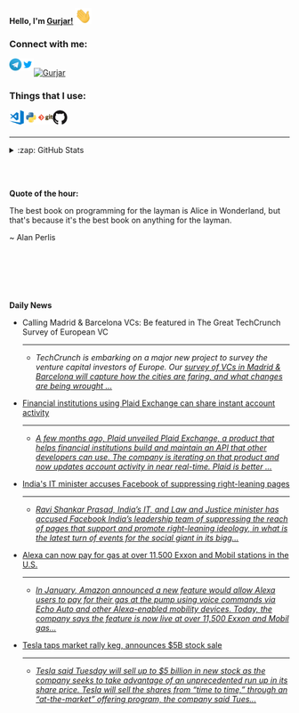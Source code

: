 #### Hello, I'm [Gurjar!](https://GurjarKing.github.io) <img src="https://raw.githubusercontent.com/ABSphreak/ABSphreak/master/gifs/Hi.gif" width="30px"></h2>


### Connect with me:

[<img align="left" alt="Gurjar | Telegram" width="22px" src="https://raw.githubusercontent.com/github/explore/80688e429a7d4ef2fca1e82350fe8e3517d3494d/topics/telegram/telegram.png" />][Telegram]
[<img align="left" alt="Gurjar | Twitter" width="22px" src="https://raw.githubusercontent.com/github/explore/80688e429a7d4ef2fca1e82350fe8e3517d3494d/topics/twitter/twitter.png" />][Twitter]

<br > <a href="https://github.com/GurjarKing"><img src="https://komarev.com/ghpvc/?username=GurjarKing" alt="Gurjar" /></a> <br />

<!-- <br >

![](https://visitor-badge.glitch.me/badge?page_id=GurjarKing)

<br /> -->

### Things that I use:

[<img align="left" alt="Visual Studio Code" width="26px" src="https://raw.githubusercontent.com/github/explore/80688e429a7d4ef2fca1e82350fe8e3517d3494d/topics/visual-studio-code/visual-studio-code.png" />][VSCode]
[<img align="left" alt="Python" width="26px" src="https://raw.githubusercontent.com/github/explore/80688e429a7d4ef2fca1e82350fe8e3517d3494d/topics/python/python.png" />][Python]
[<img align="left" alt="Git" width="26px" src="https://raw.githubusercontent.com/github/explore/80688e429a7d4ef2fca1e82350fe8e3517d3494d/topics/git/git.png" />][Git]
[<img align="left" alt="GitHub" width="26px" src="https://raw.githubusercontent.com/github/explore/78df643247d429f6cc873026c0622819ad797942/topics/github/github.png" />][Github]

<br />
<br />

---
<details>
  <summary>:zap: GitHub Stats</summary>

<img align="left" alt="Gurjar's Github Stats" src="https://github-readme-stats.vercel.app/api?username=GurjarKing&show_icons=true&hide_border=true&count_private=true&include_all_commit=true&theme=algolia" />

</details>

<!-- ### 🔔 My latest tweet
<a href="https://twitter.com/Gurjar_King43" target="_blank">
	<img src="https://github.com/GurjarKing/GurjarKing/raw/master/tweet.png" width="70%" align="center" alt="Click to view on Twitter" title="My latest tweet, as an image"/>
</a> -->
<br>

<pre>

</pre>

**Quote of the hour:**

The best book on programming for the layman is Alice in Wonderland, but that's because it's the best book on anything for the layman.

~ Alan Perlis
<pre>

</pre>
<br>
<pre>


</pre>
<strong>Daily News</strong>
  
  - Calling Madrid & Barcelona VCs: Be featured in The Great TechCrunch Survey of European VC
     <hr/>
     
      - *TechCrunch is embarking on a major new project to survey the venture capital investors of Europe. Our <a href=”https://forms.gle/k4Ji2Ch7zdrn7o2p6”>survey of VCs in Madrid & Barcelona will capture how the cities are faring, and what changes are being wrought …*
     
  - Financial institutions using Plaid Exchange can share instant account activity
      <hr/>
      
      - *A few months ago, Plaid unveiled Plaid Exchange, a product that helps financial institutions build and maintain an API that other developers can use. The company is iterating on that product and now updates account activity in near real-time. Plaid is better …*
      
  - India's IT minister accuses Facebook of suppressing right-leaning pages
      <hr/>
      
      - *Ravi Shankar Prasad, India’s IT, and Law and Justice minister has accused Facebook India’s leadership team of suppressing the reach of pages that support and promote right-leaning ideology, in what is the latest turn of events for the social giant in its bigg…*
      
  - Alexa can now pay for gas at over 11,500 Exxon and Mobil stations in the U.S.
      <hr/>
      
      - *In January, Amazon announced a new feature would allow Alexa users to pay for their gas at the pump using voice commands via Echo Auto and other Alexa-enabled mobility devices. Today, the company says the feature is now live at over 11,500 Exxon and Mobil gas…*
       
  - Tesla taps market rally keg, announces $5B stock sale
      <hr/>
       
       - *Tesla said Tuesday will sell up to $5 billion in new stock as the company seeks to take advantage of an unprecedented run up in its share price. Tesla will sell the shares from “time to time,” through an “at-the-market” offering program, the company said Tues…*
      

<br />

[VSCode]: https://code.visualstudio.com/
[Python]: https://www.python.org/
[Git]: https://git-scm.com/
[Github]: https://github.com/
[Telegram]: https://t.me/Gurjar_King/
[Twitter]: https://twitter.com/Gurjar_King43/
